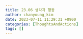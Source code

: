 ```yaml
---
title: 23.06 생각과 행동
author: chanyoung_kim
date: 2023-07-11 11:29:31 +0900
categories: [ThoughtsAndActions]
tags: []
---
```


